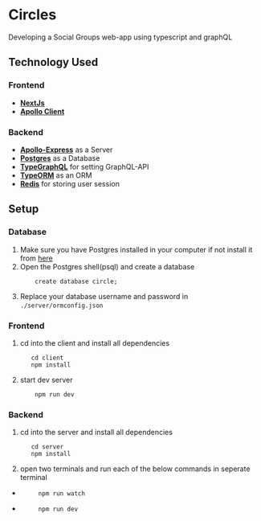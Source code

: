 # Circles

Developing a Social Groups web-app using typescript and graphQL

## Technology Used

### Frontend

- [**NextJs**](https://nextjs.org/docs/getting-started)
- [**Apollo Client**](https://www.apollographql.com/docs/react/)

### Backend

- [**Apollo-Express**](https://www.apollographql.com/blog/using-express-with-graphql-server-node-js/) as a Server
- [**Postgres**](https://www.postgresql.org/) as a Database
- [**TypeGraphQL**](https://typegraphql.com/) for setting GraphQL-API
- [**TypeORM**](https://typeorm.io/#/) as an ORM
- [**Redis**](https://redis.io/) for storing user session

## Setup

### Database

1. Make sure you have Postgres installed in your computer if not install it from [here](https://www.postgresql.org/)
1. Open the Postgres shell(psql) and create a database
   ```shell
       create database circle;
   ```
1. Replace your database username and password in `./server/ormconfig.json`

### Frontend

1. cd into the client and install all dependencies
   ```shell
      cd client
      npm install
   ```
1. start dev server
   ```shell
       npm run dev
   ```

### Backend

1. cd into the server and install all dependencies
   ```shell
      cd server
      npm install
   ```
1. open two terminals and run each of the below commands in seperate terminal

- ```shell
       npm run watch
  ```
- ```shell
       npm run dev
  ```
